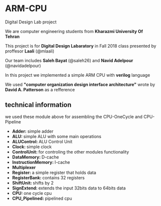 # ARM-CPU
Digital Design Lab project
  
  <p>We are computer engineering students from <strong>Kharazmi University Of Tehran</strong></p>
  <p>This project is for <strong>Digital Design Labaratory</strong> in Fall 2018 class presented by proffesor <strong>Laali</strong> (@mlaali)</p>
  <p>Our team includes  <strong>Saleh Bayat </strong> (@saleh26) and  <strong>Navid Adelpour </strong> (@navidadelpour)</p>
  <p>In this project we implemented a simple ARM CPU with <strong>verilog</strong> language</p>
  <p>We used <strong>"computer organization design interface architecture"</strong> wrote by <strong>David A. Patterson</strong> as a refference</p>
  
  <h2>technical information</h2>
  
  <p> we used these module above for assembling the CPU-OneCycle and CPU-Pipeline<p>
  
<ul>
<li><strong>Adder: </strong>simple adder</li>
<li><strong>ALU: </strong>simple ALU with some main operations</li>
<li><strong>ALUControl: </strong>ALU Control Unit</li>
<li><strong>Clock: </strong>simple clock</li>
<li><strong>ControlUnit: </strong>for controling the other modules functionality</li>
<li><strong>DataMemory: </strong>D-cache</li>
<li><strong>InstructionMemory: </strong>I-cache</li>
<li><strong>Multiplexer</strong></li>
<li><strong>Register: </strong>a simple register that holds data</li>
<li><strong>RegisterBank: </strong>contains 32 registers</li>
<li><strong>ShiftUnit: </strong>shifts by 2</li>
<li><strong>SignExtend: </strong>extends the input 32bits data to 64bits data</li>
<li><strong>CPU: </strong>one cycle cpu</li>
<li><strong>CPU_Pipelined: </strong>pipelined cpu</li>
</ul>
